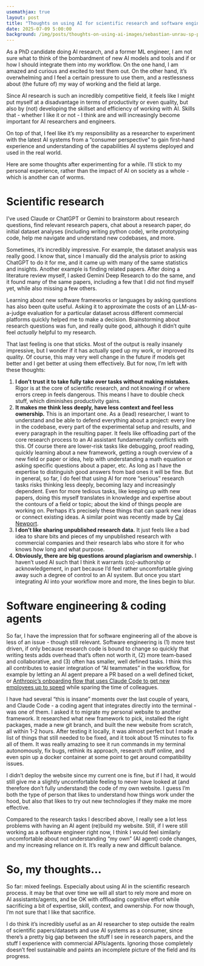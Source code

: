 ```yaml
---
usemathjax: true
layout: post
title: "Thoughts on using AI for scientific research and software engineering"
date: 2025-07-09 5:00:00
background: /img/posts/thoughts-on-using-ai-images/sebastian-unrau-sp-p7uuT0tw-unsplash.jpg
---
```

As a PhD candidate doing AI research, and a former ML engineer, I am not sure what to think of the bombardment of new AI models and tools and if or how I should integrate them into my workflow. On the one hand, I am amazed and curious and excited to test them out. On the other hand, it’s overwhelming and I feel a certain pressure to use them, and a restlessness about (the future of) my way of working and the field at large.  

Since AI research is such an incredibly competitive field, it feels like I might put myself at a disadvantage in terms of productivity or even quality, but also by (not) developing the skillset and efficiency of working with AI. Skills that - whether I like it or not - I think are and will increasingly become important for AI researchers and engineers. 

On top of that, I feel like it’s my responsibility as a researcher to experiment with the latest AI systems from a “consumer perspective” to gain first-hand experience and understanding of the capabilities AI systems deployed and used in the real world.

Here are some thoughts after experimenting for a while. I’ll stick to my personal experience, rather than the impact of AI on society as a whole - which is another can of worms.


# Scientific research

I’ve used Claude or ChatGPT or Gemini to brainstorm about research questions, find relevant research papers, chat about a research paper, do initial dataset analyses (including writing python code), write prototyping code, help me navigate and understand new codebases, and more.

Sometimes, it’s incredibly impressive. For example, the dataset analysis was really good. I know that, since I manually did the analysis prior to asking ChatGPT to do it for me, and it came up with many of the same statistics and insights. Another example is finding related papers. After doing a literature review myself, I asked Gemini Deep Research to do the same, and it found many of the same papers, including a few that I did not find myself yet, while also missing a few others.

Learning about new software frameworks or languages by asking questions has also been quite useful. Asking it to approximate the costs of an LLM-as-a-judge evaluation for a particular dataset across different commercial platforms quickly helped me to make a decision. Brainstorming about research questions was fun, and really quite good, although it didn’t quite feel *actually* helpful to my research.

That last feeling is one that sticks. Most of the output is really insanely impressive, but I wonder if it has actually sped up my work, or improved its quality. Of course, this may very well change in the future if models get better and I get better at using them effectively. But for now, I’m left with these thoughts:

1. **I don’t trust it to take fully take over tasks without making mistakes.** Rigor is at the core of scientific research, and not knowing if or where errors creep in feels dangerous. This means I have to double check stuff, which diminishes productivity gains.
2. **It makes me think less deeply, have less context and feel less ownership.** This is an important one. As a (lead) researcher, I want to understand and be able to defend everything about a project: every line in the codebase, every part of the experimental setup and results, and every paragraph in the resulting paper. It feels like offloading part of the core research process to an AI assistant fundamentally conflicts with this. Of course there are lower-risk tasks like debugging, proof reading, quickly learning about a new framework, getting a rough overview of a new field or paper or idea, help with understanding a math equation or asking specific questions about a paper, etc. As long as I have the expertise to distinguish good answers from bad ones it will be fine. But in general, so far, I do feel that using AI for more “serious” research tasks risks thinking less deeply, becoming lazy and increasingly dependent. Even for more tedious tasks, like keeping up with new papers, doing this myself translates in knowledge and expertise about the contours of a field or topic; about the kind of things people are working on. Perhaps it’s precisely these things that can spark new ideas or connect existing ideas. A similar point was recently made by [Cal Newport](https://calnewport.com/does-ai-make-us-lazy/). 
3. **I don’t like sharing unpublished research data.** It just feels like a bad idea to share bits and pieces of my unpublished research with commercial companies and their research labs who store it for who knows how long and what purpose.
4. **Obviously, there are big questions around plagiarism and ownership.** I haven’t used AI such that I think it warrants (co)-authorship or acknowledgement, in part because I’d feel rather uncomfortable giving away such a degree of control to an AI system. But once you start integrating AI into your workflow more and more, the lines begin to blur.

# Software engineering & coding agents

So far, I have the impression that for software engineering all of the above is less of an issue - though still relevant. Software engineering is (1) more test driven, if only because research code is bound to change so quickly that writing tests adds overhead that’s often not worth it, (2) more team-based and collaborative, and (3) often has smaller, well defined tasks. I think this all contributes to easier integration of “AI teammates” in the workflow, for example by letting an AI agent prepare a PR based on a well defined ticket, or [Anthropic’s onboarding flow that uses Claude Code to get new employees up to speed](https://www.anthropic.com/engineering/claude-code-best-practices) while sparing the time of colleagues.

I have had several “this is insane” moments over the last couple of years, and Claude Code - a coding agent that integrates directly into the terminal - was one of them. I asked it to migrate my personal website to another framework. It researched what new framework to pick, installed the right packages, made a new git branch, and built the new website from scratch, all within 1-2 hours. After testing it locally, it was almost perfect but I made a list of things that still needed to be fixed, and it took about 15 minutes to fix all of them. It was really amazing to see it run commands in my terminal autonomously, fix bugs, rethink its approach, research stuff online, and even spin up a docker container at some point to get around compatibility issues. 

I didn’t deploy the website since my current one is fine, but if I had, it would still give me a slightly uncomfortable feeling to never have looked at (and therefore don’t fully understand) the code of my own website. I guess I’m both the type of person that likes to understand how things work under the hood, but also that likes to try out new technologies if they make me more effective.

Compared to the research tasks I described above, I really see a lot less problems with having an AI agent (re)build my website. Still, if I were still working as a software engineer right now, I think I would feel similarly uncomfortable about not understanding “my own” (AI agent) code changes, and my increasing reliance on it. It’s really a new and difficult balance.

# So, my thoughts…

So far: mixed feelings. Especially about using AI in the scientific research process. it may be that over time we will all start to rely more and more on AI assistants/agents, and be OK with offloading cognitive effort while sacrificing a bit of expertise, skill, context, and ownership. For now though, I’m not sure that I like that sacrifice.

I do think it’s incredibly useful as an AI researcher to step outside the realm of scientific papers/datasets and use AI systems as a consumer, since there’s a pretty big gap between the stuff I see in research papers, and the stuff I experience with commercial APIs/agents. Ignoring those completely doesn’t feel sustainable and paints an incomplete picture of the field and its progress.